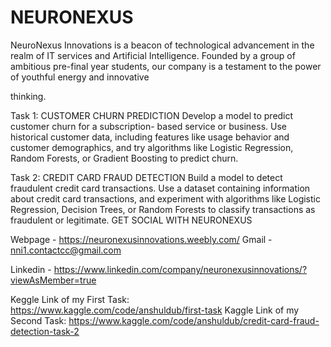 # NEURONEXUS
NeuroNexus Innovations is a beacon of technological advancement in the realm of IT
services and Artificial Intelligence. Founded by a group of ambitious pre-final year
students, our company is a testament to the power of youthful energy and innovative

thinking.

Task 1: CUSTOMER CHURN PREDICTION
Develop a model to predict customer churn for a subscription-
based service or business. Use historical customer data, including
features like usage behavior and customer demographics, and try
algorithms like Logistic Regression, Random Forests, or Gradient Boosting to predict churn. 

Task 2: CREDIT CARD FRAUD DETECTION
Build a model to detect fraudulent credit card transactions. Use a dataset containing information about
credit card transactions, and experiment with algorithms like Logistic Regression, Decision Trees, or
Random Forests to classify transactions as fraudulent or legitimate.
GET SOCIAL WITH NEURONEXUS

Webpage - https://neuronexusinnovations.weebly.com/
Gmail - nni1.contactcc@gmail.com

Linkedin - https://www.linkedin.com/company/neuronexusinnovations/?viewAsMember=true

Keggle Link of my First Task: https://www.kaggle.com/code/anshuldub/first-task
Kaggle Link of my Second Task: https://www.kaggle.com/code/anshuldub/credit-card-fraud-detection-task-2
